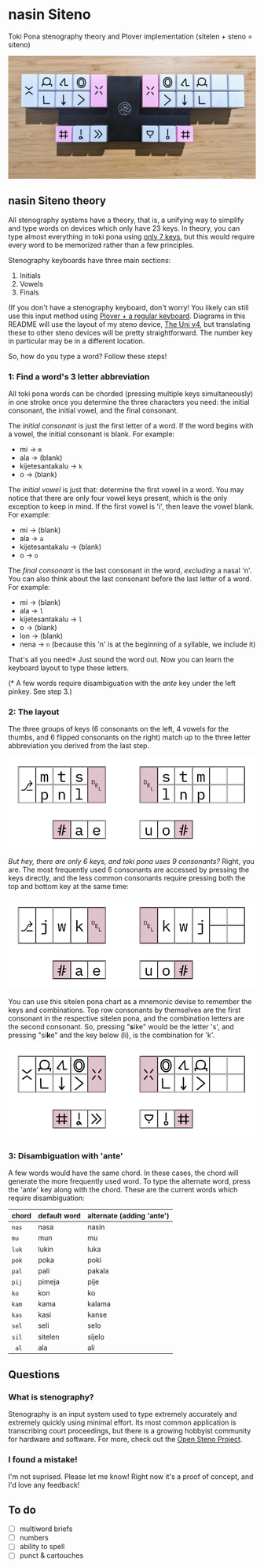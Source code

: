 # nasin Siteno
Toki Pona stenography theory and Plover implementation (sitelen + steno = siteno)

![Uni Sitelen Pona Render](/img/toki-uni-steno2.jpeg)

## nasin Siteno theory

All stenography systems have a theory, that is, a unifying way to simplify and type words on devices which only have 23 keys. In theory, you can type almost everything in toki pona using [only 7 keys](https://www.reddit.com/r/tokipona/comments/pc6bkn/nasin_tenokasi_the_way_of_stenography_7_key_input/), but this would require every word to be memorized rather than a few principles.

Stenography keyboards have three main sections:

1. Initials
2. Vowels
3. Finals

(If you don't have a stenography keyboard, don't worry! You likely can still use this input method using [Plover + a regular keyboard](https://github.com/openstenoproject/plover/wiki/Supported-Hardware#keyboards). Diagrams in this README will use the layout of my steno device, [The Uni v4](https://stenokeyboards.com/products/the-uni-v4), but translating these to other steno devices will be pretty straightforward. The number key in particular may be in a different location.

So, how do you type a word? Follow these steps!

### 1: Find a word's 3 letter abbreviation

All toki pona words can be chorded (pressing multiple keys simultaneously) in one stroke once you determine the three characters you need: the initial consonant, the initial vowel, and the final consonant.

The _initial consonant_ is just the first letter of a word. If the word begins with a vowel, the initial consonant is blank. For example:

- mi -> `m`
- ala -> (blank)
- kijetesantakalu -> `k`
- o -> (blank)

The _initial vowel_ is just that: determine the first vowel in a word. You may notice that there are only four vowel keys present, which is the only exception to keep in mind. If the first vowel is 'i', then leave the vowel blank. For example:

- mi -> (blank)
- ala -> `a`
- kijetesantakalu -> (blank)
- o -> `o`

The _final consonant_ is the last consonant in the word, _excluding_ a nasal 'n'. You can also think about the last consonant before the last letter of a word. For example:

- mi -> (blank)
- ala -> `l`
- kijetesantakalu -> `l`
- o -> (blank)
- lon -> (blank)
- nena -> `n` (because this 'n' is at the beginning of a syllable, we include it)

That's all you need!* Just sound the word out. Now you can learn the keyboard layout to type these letters.

(\* A few words require disambiguation with the *ante* key under the left pinkey. See step 3.)

### 2: The layout

The three groups of keys (6 consonants on the left, 4 vowels for the thumbs, and 6 flipped consonants on the right) match up to the three letter abbreviation you derived from the last step.

![Latin Layout](/img/layout-latin.png)

*But hey, there are only 6 keys, and toki pona uses 9 consonants?* Right, you are. The most frequently used 6 consonants are accessed by pressing the keys directly, and the less common consonants require pressing both the top and bottom key at the same time:

![Disambiguation](/img/layout-latin-comb.png)

You can use this sitelen pona chart as a mnemonic devise to remember the keys and combinations. Top row consonants by themselves are the first consonant in the respective sitelen pona, and the combination letters are the second consonant. So, pressing "**s**ike" would be the letter 's', and pressing "si**k**e" and the key below (li), is the combination for 'k'.

![Sitelen Pona Layout](/img/layout-sitelen.png)

### 3: Disambiguation with 'ante'

A few words would have the same chord. In these cases, the chord will generate the more frequently used word. To type the alternate word, press the 'ante' key along with the chord. These are the current words which require disambiguation:

| chord | default word | alternate (adding 'ante') |
|---|---|---|
| `nas` | nasa | nasin |
| `mu ` | mun | mu |
| `luk` | lukin | luka |
| `pok` | poka | poki |
| `pal` | pali | pakala |
| `pij` | pimeja | pije |
| `ko ` | kon | ko |
| `kam` | kama | kalama |
| `kas` | kasi | kanse |
| `sel` | seli | selo |
| `sil` | sitelen | sijelo |
| ` al` | ala | ali |

## Questions

### What is stenography?

Stenography is an input system used to type extremely accurately and extremely quickly using minimal effort. Its most common application is transcribing court proceedings, but there is a growing hobbyist community for hardware and software. For more, check out the [Open Steno Project](https://www.openstenoproject.org/plover/).

### I found a mistake!

I'm not suprised. Please let me know! Right now it's a proof of concept, and I'd love any feedback!

## To do

- [ ] multiword briefs
- [ ] numbers
- [ ] ability to spell
- [ ] punct & cartouches
